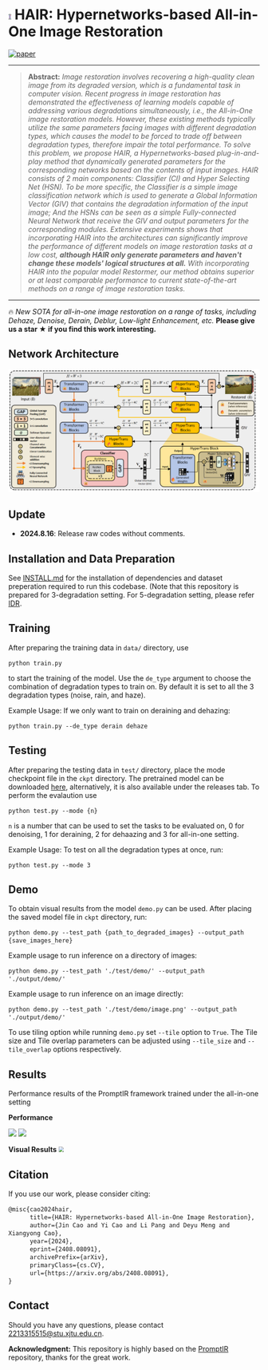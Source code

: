 # <img src = "pngs/barber.png" style="zoom:10%;" > HAIR: Hypernetworks-based All-in-One Image Restoration

[![paper](https://img.shields.io/badge/arXiv-Paper-<COLOR>.svg)](https://arxiv.org/abs/2408.08091)



<hr />

> **Abstract:** *Image restoration involves recovering a high-quality clean image from its degraded version, which is a fundamental task in computer vision. Recent progress in image restoration has demonstrated the effectiveness of learning models capable of addressing various degradations simultaneously, i.e., the All-in-One image restoration models. However, these existing methods typically utilize the same parameters facing images with different degradation types, which causes the model to be forced to trade off between degradation types, therefore impair the total performance. To solve this problem, we propose HAIR, a Hypernetworks-based plug-in-and-play method that dynamically generated parameters for the corresponding networks based on the contents of input images. HAIR consists of 2 main components: Classifier (Cl) and Hyper Selecting Net (HSN). To be more specific, the Classifier is a simple image classification network which is used to generate a Global Information Vector (GIV) that contains the degradation information of the input image; And the HSNs can be seen as a simple Fully-connected Neural Network that receive the GIV and output parameters for the corresponding modules. Extensive experiments shows that incorporating HAIR into the architectures can significantly improve the performance of different models on image restoration tasks at a low cost, **although HAIR only generate parameters and haven't change these models' logical structures at all.** With incorporating HAIR into the popular model Restormer, our method obtains superior or at least comparable performance to current state-of-the-art methods on a range of image restoration tasks.* 
<hr />

🔥 *New SOTA for all-in-one image restoration on a range of tasks, including Dehaze, Denoise, Derain, Deblur, Low-light Enhancement, etc.*
**Please give us a star ★ if you find this work interesting.**

## Network Architecture

<img src = "pngs/arch.png"> 

## Update
- **2024.8.16**: Release raw codes without comments.

## Installation and Data Preparation

See [INSTALL.md](INSTALL.md) for the installation of dependencies and dataset preperation required to run this codebase. (Note that this repository is prepared for 3-degradation setting. For 5-degradation setting, please refer [IDR](https://github.com/JingHao99/IDR-Ingredients-oriented-Degradation-Reformulation).

## Training

After preparing the training data in ```data/``` directory, use 
```
python train.py
```
to start the training of the model. Use the ```de_type``` argument to choose the combination of degradation types to train on. By default it is set to all the 3 degradation types (noise, rain, and haze).

Example Usage: If we only want to train on deraining and dehazing:
```
python train.py --de_type derain dehaze
```

## Testing

After preparing the testing data in ```test/``` directory, place the mode checkpoint file in the ```ckpt``` directory. The pretrained model can be downloaded [here](https://drive.google.com/file/d/1Zr0gy8MPFI6q0rytGXuqyqLKrk8bBeQg/view?usp=sharing), alternatively, it is also available under the releases tab. To perform the evalaution use
```
python test.py --mode {n}
```
```n``` is a number that can be used to set the tasks to be evaluated on, 0 for denoising, 1 for deraining, 2 for dehaazing and 3 for all-in-one setting.

Example Usage: To test on all the degradation types at once, run:

```
python test.py --mode 3
```

## Demo
To obtain visual results from the model ```demo.py``` can be used. After placing the saved model file in ```ckpt``` directory, run:
```
python demo.py --test_path {path_to_degraded_images} --output_path {save_images_here}
```
Example usage to run inference on a directory of images:
```
python demo.py --test_path './test/demo/' --output_path './output/demo/'
```
Example usage to run inference on an image directly:
```
python demo.py --test_path './test/demo/image.png' --output_path './output/demo/'
```
To use tiling option while running ```demo.py``` set ```--tile``` option to ```True```. The Tile size and Tile overlap parameters can be adjusted using ```--tile_size``` and ```--tile_overlap``` options respectively.




## Results
Performance results of the PromptIR framework trained under the all-in-one setting

**Performance**

<img src = "pngs/hair3d-results.png"> 

<img src = "pngs/hair5d-results.png"> 

**Visual Results**
<img src = "pngs/hairvisual.png" style="zoom: 67%;" > 

## Citation

If you use our work, please consider citing:

    @misc{cao2024hair,
          title={HAIR: Hypernetworks-based All-in-One Image Restoration}, 
          author={Jin Cao and Yi Cao and Li Pang and Deyu Meng and Xiangyong Cao},
          year={2024},
          eprint={2408.08091},
          archivePrefix={arXiv},
          primaryClass={cs.CV},
          url={https://arxiv.org/abs/2408.08091}, 
    }


## Contact

Should you have any questions, please contact 2213315515@stu.xjtu.edu.cn.

**Acknowledgment:** This repository is highly based on the [PromptIR](https://github.com/va1shn9v/PromptIR) repository, thanks for the great work. 
